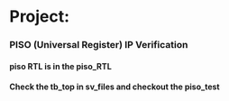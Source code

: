 # Project:
### PISO (Universal Register) IP Verification 
#### piso RTL is in the piso_RTL  
#### Check the tb_top in sv_files and checkout the piso_test

